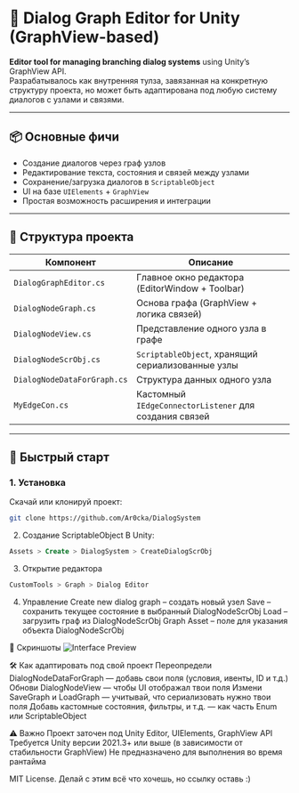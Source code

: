 # 🧠 Dialog Graph Editor for Unity (GraphView-based)

**Editor tool for managing branching dialog systems** using Unity’s GraphView API.  
Разрабатывалось как внутренняя тулза, завязанная на конкретную структуру проекта, но может быть адаптирована под любую систему диалогов с узлами и связями.

---

## 📦 Основные фичи

- Создание диалогов через граф узлов
- Редактирование текста, состояния и связей между узлами
- Сохранение/загрузка диалогов в `ScriptableObject`
- UI на базе `UIElements` + `GraphView`
- Простая возможность расширения и интеграции

---

## 📂 Структура проекта

| Компонент | Описание |
|----------|----------|
| `DialogGraphEditor.cs` | Главное окно редактора (EditorWindow + Toolbar) |
| `DialogNodeGraph.cs` | Основа графа (GraphView + логика связей) |
| `DialogNodeView.cs` | Представление одного узла в графе |
| `DialogNodeScrObj.cs` | `ScriptableObject`, хранящий сериализованные узлы |
| `DialogNodeDataForGraph.cs` | Структура данных одного узла |
| `MyEdgeCon.cs` | Кастомный `IEdgeConnectorListener` для создания связей |

---

## 🚀 Быстрый старт

### 1. Установка
Скачай или клонируй проект:
```bash
git clone https://github.com/Ar0cka/DialogSystem
```
2. Создание ScriptableObject
В Unity:
```sql
Assets > Create > DialogSystem > CreateDialogScrObj
```
3. Открытие редактора
```sql
CustomTools > Graph > Dialog Editor
```
4. Управление
    Create new dialog graph – создать новый узел
    Save – сохранить текущее состояние в выбранный DialogNodeScrObj
    Load – загрузить граф из DialogNodeScrObj
    Graph Asset – поле для указания объекта DialogNodeScrObj

📸 Скриншоты
     ![Interface Preview](./AssetsVisual.png)


🛠 Как адаптировать под свой проект
    Переопредели DialogNodeDataForGraph — добавь свои поля (условия, ивенты, ID и т.д.)
    Обнови DialogNodeView — чтобы UI отображал твои поля
    Измени SaveGraph и LoadGraph — учитывай, что сериализовать нужно твои поля
    Добавь кастомные состояния, фильтры, и т.д. — как часть Enum или ScriptableObject

⚠️ Важно
    Проект заточен под Unity Editor, UIElements, GraphView API
    Требуется Unity версии 2021.3+ или выше (в зависимости от стабильности GraphView)
    Не предназначено для выполнения во время рантайма

MIT License. Делай с этим всё что хочешь, но ссылку оставь :)
